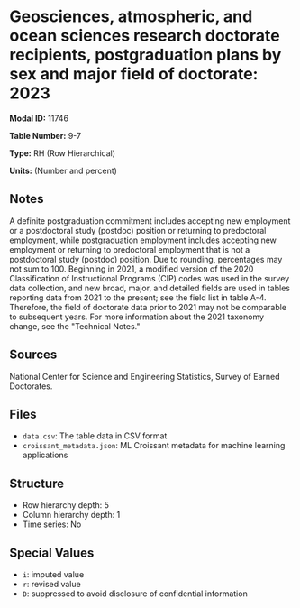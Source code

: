 # Geosciences, atmospheric, and ocean sciences research doctorate recipients, postgraduation plans by sex and major field of doctorate: 2023

**Modal ID:** 11746

**Table Number:** 9-7

**Type:** RH (Row Hierarchical)

**Units:** (Number and percent)

## Notes

A definite postgraduation commitment includes accepting new employment or a postdoctoral study (postdoc) position or returning to predoctoral employment, while postgraduation employment includes accepting new employment or returning to predoctoral employment that is not a postdoctoral study (postdoc) position. Due to rounding, percentages may not sum to 100. Beginning in 2021, a modified version of the 2020 Classification of Instructional Programs (CIP) codes was used in the survey data collection, and new broad, major, and detailed fields are used in tables reporting data from 2021 to the present; see the field list in table A-4. Therefore, the field of doctorate data prior to 2021 may not be comparable to subsequent years. For more information about the 2021 taxonomy change, see the "Technical Notes."

## Sources

National Center for Science and Engineering Statistics, Survey of Earned Doctorates.

## Files

- `data.csv`: The table data in CSV format
- `croissant_metadata.json`: ML Croissant metadata for machine learning applications

## Structure

- Row hierarchy depth: 5
- Column hierarchy depth: 1
- Time series: No

## Special Values

- `i`: imputed value
- `r`: revised value
- `D`: suppressed to avoid disclosure of confidential information
